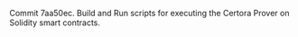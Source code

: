 Commit 7aa50ec.                    Build and Run scripts for executing the Certora Prover on Solidity smart contracts.